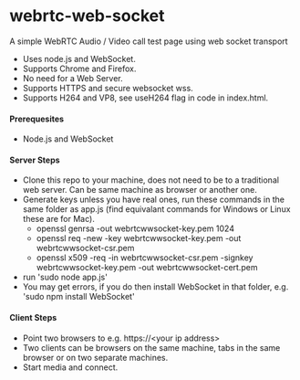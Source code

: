 webrtc-web-socket
=================                                                                                                                                                                                                                    

A simple WebRTC Audio / Video call test page using web socket transport
- Uses node.js and WebSocket.
- Supports Chrome and Firefox.
- No need for a Web Server.
- Supports HTTPS and secure websocket wss.
- Supports H264 and VP8, see useH264 flag in code in index.html.


####  Prerequesites

- Node.js and WebSocket 


####  Server Steps 

- Clone this repo to your machine, does not need to be to a traditional web server. Can be same machine as browser or another one.
- Generate keys unless you have real ones, run these commands in the same folder as app.js (find equivalant commands for Windows or Linux these are for Mac).
  -  openssl genrsa -out webrtcwwsocket-key.pem 1024
  -  openssl req -new -key webrtcwwsocket-key.pem -out webrtcwwsocket-csr.pem
  -  openssl x509 -req -in webrtcwwsocket-csr.pem -signkey webrtcwwsocket-key.pem -out webrtcwwsocket-cert.pem
- run  'sudo node app.js'
- You may get errors, if you do then install WebSocket in that folder, e.g. 'sudo npm install WebSocket'


####  Client Steps

- Point two browsers to  e.g. https://\<your ip address\>
- Two clients can be browsers on the same machine, tabs in the same browser or on two separate machines.
- Start media and connect.
